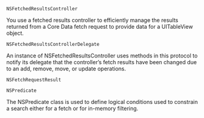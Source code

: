 `NSFetchedResultsController`

You use a fetched results controller to efficiently manage the results returned from a Core Data fetch request to provide data for a UITableView object.

`NSFetchedResultsControllerDelegate`

An instance of NSFetchedResultsController uses methods in this protocol to notify its delegate that the controller’s fetch results have been changed due to an add, remove, move, or update operations.



`NSFetchRequestResult`

`NSPredicate`

The NSPredicate class is used to define logical conditions used to constrain a search either for a fetch or for in-memory filtering.
